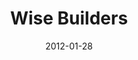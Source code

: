 ---
layout: message
category: message
series: "Big Bad Wolf"
title: "Wise Builders"
date: 2012-01-28
audio-description: "We’ll hear from people in our community talk about money."
audio: "http://www.crossroads.net/players/media/hq/bigbadwolf_04.mp3"
audio-title: "Wise Builders"
audio-duration: "44&#58;22"
program-description: "Big Bad Wolf - Wise Builders Program"
program: "http://www.crossroads.net/players/media/hq/01_28-29_12Program.pdf"
program-title: "Wise Builders"
video-description: "We’ll hear from people in our community talk about money."
video-title: "Wise Builders"
video: "https://s3.amazonaws.com/crossroadsvideomessages/bigbadwolf_04.mp4"
video-poster: "https://www.crossroads.net/uploadedfiles/bigbadwolf_04_still.jpg"
---